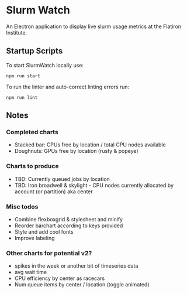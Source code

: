 # Slurm Watch

An Electron application to display live slurm usage metrics at the Flatiron Institute.

## Startup Scripts

To start SlurmWatch locally use:

```
npm run start
```

To run the linter and auto-correct linting errors run:

```
npm run lint
```

## Notes

### Completed charts

- Stacked bar: CPUs free by location / total CPU nodes available
- Doughnuts: GPUs free by location (rusty & popeye)

### Charts to produce

- TBD: Currently queued jobs by location
- TBD: Iron broadwell & skylight - CPU nodes currently allocated by account (or partition) aka center

### Misc todos

- Combine flexboxgrid & stylesheet and minify
- Reorder barchart according to keys provided
- Style and add cool fonts
- Improve labeling

### Other charts for potential v2?

- spikes in the week or another bit of timeseries data
- avg wait time
- CPU efficiency by center as racecars
- Num queue items by center / location (toggle animated)
